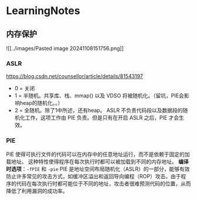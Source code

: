 # LearningNotes

## 内存保护

![[../images/Pasted image 20241108151756.png]]
### ASLR
https://blog.csdn.net/counsellor/article/details/81543197
- 0 = 关闭
- 1 = 半随机。共享库、栈、mmap() 以及 VDSO 将被随机化。（留坑，PIE会影响heap的随机化。。）
- 2 = 全随机。除了1中所述，还有heap。
ASLR 不负责代码段以及数据段的随机化工作，这项工作由 PIE 负责。但是只有在开启 ASLR 之后，PIE 才会生效。
### PIE
PIE 使得可执行文件的代码可以在内存中的任意地址运行，而不是依赖于固定的加载地址。
这种特性使得程序在每次执行时都可以被加载到不同的内存地址。
**编译时选项**：`-fPIE` 和 `-pie`
PIE 是地址空间布局随机化（ASLR）的一部分，能够有效防止许多常见的攻击方式，如缓冲区溢出和返回导向编程（ROP）攻击。由于程序的代码在每次执行时都可能位于不同的地址，攻击者很难预测代码的位置，从而降低了利用漏洞的成功率。